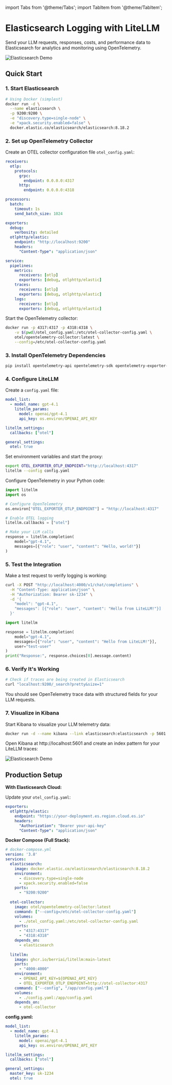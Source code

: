 import Tabs from '@theme/Tabs';
import TabItem from '@theme/TabItem';

# Elasticsearch Logging with LiteLLM

Send your LLM requests, responses, costs, and performance data to Elasticsearch for analytics and monitoring using OpenTelemetry.

![Elasticsearch Demo](../../img/elasticsearch_demo.png)

## Quick Start

### 1. Start Elasticsearch

```bash
# Using Docker (simplest)
docker run -d \
  --name elasticsearch \
  -p 9200:9200 \
  -e "discovery.type=single-node" \
  -e "xpack.security.enabled=false" \
  docker.elastic.co/elasticsearch/elasticsearch:8.18.2
```

### 2. Set up OpenTelemetry Collector

Create an OTEL collector configuration file `otel_config.yaml`:

```yaml
receivers:
  otlp:
    protocols:
      grpc:
        endpoint: 0.0.0.0:4317
      http:
        endpoint: 0.0.0.0:4318

processors:
  batch:
    timeout: 1s
    send_batch_size: 1024

exporters:
  debug:
    verbosity: detailed
  otlphttp/elastic:
    endpoint: "http://localhost:9200"
    headers: 
      "Content-Type": "application/json"

service:
  pipelines:
    metrics:
      receivers: [otlp]
      exporters: [debug, otlphttp/elastic]
    traces:
      receivers: [otlp]
      exporters: [debug, otlphttp/elastic]
    logs: 
      receivers: [otlp]
      exporters: [debug, otlphttp/elastic]
```

Start the OpenTelemetry collector:
```bash
docker run -p 4317:4317 -p 4318:4318 \
    -v $(pwd)/otel_config.yaml:/etc/otel-collector-config.yaml \
    otel/opentelemetry-collector:latest \
    --config=/etc/otel-collector-config.yaml
```

### 3. Install OpenTelemetry Dependencies

```bash
pip install opentelemetry-api opentelemetry-sdk opentelemetry-exporter-otlp
```

### 4. Configure LiteLLM

<Tabs>
<TabItem value="proxy" label="LiteLLM Proxy">

Create a `config.yaml` file:

```yaml
model_list:
  - model_name: gpt-4.1
    litellm_params:
      model: openai/gpt-4.1
      api_key: os.environ/OPENAI_API_KEY

litellm_settings:
  callbacks: ["otel"]

general_settings:
  otel: true
```

Set environment variables and start the proxy:
```bash
export OTEL_EXPORTER_OTLP_ENDPOINT="http://localhost:4317"
litellm --config config.yaml
```

</TabItem>
<TabItem value="python-sdk" label="Python SDK">

Configure OpenTelemetry in your Python code:

```python
import litellm
import os

# Configure OpenTelemetry
os.environ["OTEL_EXPORTER_OTLP_ENDPOINT"] = "http://localhost:4317"

# Enable OTEL logging
litellm.callbacks = ["otel"]

# Make your LLM calls
response = litellm.completion(
    model="gpt-4.1",
    messages=[{"role": "user", "content": "Hello, world!"}]
)
```

</TabItem>
</Tabs>

### 5. Test the Integration

Make a test request to verify logging is working:

<Tabs>
<TabItem value="curl-proxy" label="Test Proxy">

```bash
curl -X POST "http://localhost:4000/v1/chat/completions" \
  -H "Content-Type: application/json" \
  -H "Authorization: Bearer sk-1234" \
  -d '{
    "model": "gpt-4.1",
    "messages": [{"role": "user", "content": "Hello from LiteLLM!"}]
  }'
```

</TabItem>
<TabItem value="python-test" label="Test Python SDK">

```python
import litellm

response = litellm.completion(
    model="gpt-4.1",
    messages=[{"role": "user", "content": "Hello from LiteLLM!"}],
    user="test-user"
)
print("Response:", response.choices[0].message.content)
```

</TabItem>
</Tabs>

### 6. Verify It's Working

```bash
# Check if traces are being created in Elasticsearch
curl "localhost:9200/_search?pretty&size=1"
```

You should see OpenTelemetry trace data with structured fields for your LLM requests.

### 7. Visualize in Kibana

Start Kibana to visualize your LLM telemetry data:

```bash
docker run -d --name kibana --link elasticsearch:elasticsearch -p 5601:5601 docker.elastic.co/kibana/kibana:8.18.2
```

Open Kibana at http://localhost:5601 and create an index pattern for your LiteLLM traces:

![Elasticsearch Demo](../../img/elasticsearch_demo.png)

## Production Setup

**With Elasticsearch Cloud:**

Update your `otel_config.yaml`:
```yaml
exporters:
  otlphttp/elastic:
    endpoint: "https://your-deployment.es.region.cloud.es.io"
    headers: 
      "Authorization": "Bearer your-api-key"
      "Content-Type": "application/json"
```

**Docker Compose (Full Stack):**
```yaml
# docker-compose.yml
version: '3.8'
services:
  elasticsearch:
    image: docker.elastic.co/elasticsearch/elasticsearch:8.18.2
    environment:
      - discovery.type=single-node
      - xpack.security.enabled=false
    ports:
      - "9200:9200"
      
  otel-collector:
    image: otel/opentelemetry-collector:latest
    command: ["--config=/etc/otel-collector-config.yaml"]
    volumes:
      - ./otel_config.yaml:/etc/otel-collector-config.yaml
    ports:
      - "4317:4317"
      - "4318:4318"
    depends_on:
      - elasticsearch
      
  litellm:
    image: ghcr.io/berriai/litellm:main-latest
    ports:
      - "4000:4000"
    environment:
      - OPENAI_API_KEY=${OPENAI_API_KEY}
      - OTEL_EXPORTER_OTLP_ENDPOINT=http://otel-collector:4317
    command: ["--config", "/app/config.yaml"]
    volumes:
      - ./config.yaml:/app/config.yaml
    depends_on:
      - otel-collector
```

**config.yaml:**
```yaml
model_list:
  - model_name: gpt-4.1
    litellm_params:
      model: openai/gpt-4.1
      api_key: os.environ/OPENAI_API_KEY

litellm_settings:
  callbacks: ["otel"]

general_settings:
  master_key: sk-1234
  otel: true
```